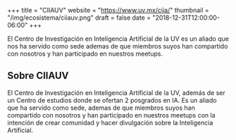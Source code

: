 +++
title = "CIIAUV"
website = "https://www.uv.mx/ciia/"
thumbnail = "/img/ecosistema/ciiauv.png"
draft = false
date = "2018-12-31T12:00:00-06:00"
+++

El Centro de Investigación en Inteligencia Artificial de la UV es un aliado que nos ha servido como sede ademas de que miembros suyos han compartido con nosotros y han participado en nuestros meetups.

## Sobre CIIAUV

El Centro de Investigación en Inteligencia Artificial de la UV, además de ser un  Centro de estudios donde se ofertan 2 posgrados en IA. Es un aliado que ha servido como sede, ademas de que miembros suyos han compartido con nosotros y han participado en nuestros meetups con la intención de crear comunidad y hacer divulgación sobre la Inteligencia Artificial.
